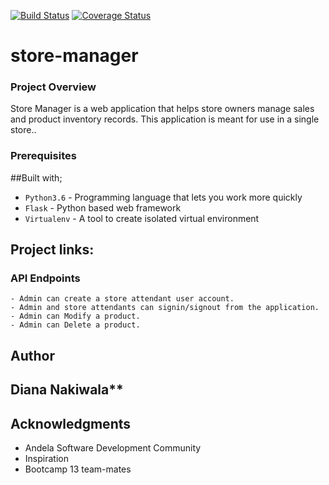 [![Build Status](https://travis-ci.org/Dianawats/store-manager-db.svg?branch=develop-db)](https://travis-ci.org/Dianawats/store-manager-db)
[![Coverage Status](https://coveralls.io/repos/github/Dianawats/store-manager-db/badge.svg?branch=develop-db)](https://coveralls.io/github/Dianawats/store-manager-db?branch=develop-db)
# store-manager

### Project Overview
Store Manager is a web application that helps store owners manage sales and product inventory
records. This application is meant for use in a single store..

### Prerequisites

##Built with;
- `Python3.6` - Programming language that lets you work more quickly
- `Flask` - Python based web framework
- `Virtualenv` - A tool to create isolated virtual environment

## Project links:

### API Endpoints
```
- Admin can create a store attendant user account.
- Admin and store attendants can signin/signout from the application.
- Admin can Modify a product.
- Admin can Delete a product.
```



## Author

## Diana Nakiwala**

## Acknowledgments

* Andela Software Development Community
* Inspiration
* Bootcamp 13 team-mates


